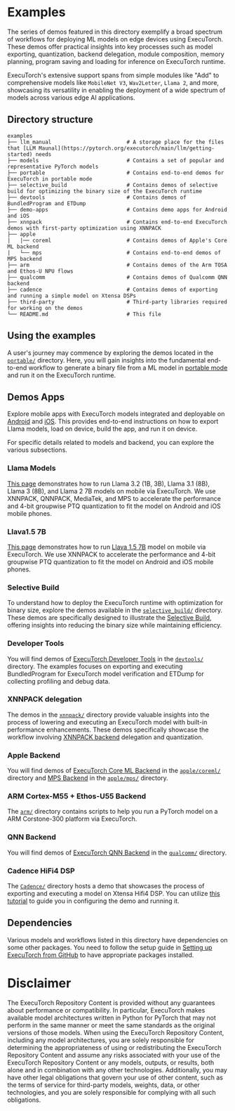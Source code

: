 # Examples


The series of demos featured in this directory exemplify a broad spectrum of workflows for deploying ML models on edge devices using ExecuTorch. These demos offer practical insights into key processes such as model exporting, quantization, backend delegation, module composition, memory planning, program saving and  loading for inference on ExecuTorch runtime.

ExecuTorch's extensive support spans from simple modules like "Add" to comprehensive models like `MobileNet V3`, `Wav2Letter`, `Llama 2`, and more, showcasing its versatility in enabling the deployment of a wide spectrum of models across various edge AI applications.


## Directory structure
```
examples
├── llm_manual                        # A storage place for the files that [LLM Maunal](https://pytorch.org/executorch/main/llm/getting-started) needs
├── models                            # Contains a set of popular and representative PyTorch models
├── portable                          # Contains end-to-end demos for ExecuTorch in portable mode
├── selective_build                   # Contains demos of selective build for optimizing the binary size of the ExecuTorch runtime
├── devtools                          # Contains demos of BundledProgram and ETDump
├── demo-apps                         # Contains demo apps for Android and iOS
├── xnnpack                           # Contains end-to-end ExecuTorch demos with first-party optimization using XNNPACK
├── apple
|   |── coreml                        # Contains demos of Apple's Core ML backend
|   └── mps                           # Contains end-to-end demos of MPS backend
├── arm                               # Contains demos of the Arm TOSA and Ethos-U NPU flows
├── qualcomm                          # Contains demos of Qualcomm QNN backend
├── cadence                           # Contains demos of exporting and running a simple model on Xtensa DSPs
├── third-party                       # Third-party libraries required for working on the demos
└── README.md                         # This file
```


## Using the examples

A user's journey may commence by exploring the demos located in the [`portable/`](./portable) directory. Here, you will gain insights into the fundamental end-to-end workflow to generate a binary file from a ML model in [portable mode](../docs/source/concepts.md##portable-mode-lean-mode) and run it on the ExecuTorch runtime.

## Demos Apps

Explore mobile apps with ExecuTorch models integrated and deployable on [Android](./demo-apps/android) and [iOS]((./demo-apps/apple_ios)). This provides end-to-end instructions on how to export Llama models, load on device, build the app, and run it on device.

For specific details related to models and backend, you can explore the various subsections.

### Llama Models

[This page](./models/llama/README.md) demonstrates how to run Llama 3.2 (1B, 3B), Llama 3.1 (8B), Llama 3 (8B), and Llama 2 7B models on mobile via ExecuTorch. We use XNNPACK, QNNPACK, MediaTek, and MPS to accelerate the performance and 4-bit groupwise PTQ quantization to fit the model on Android and iOS mobile phones.

### Llava1.5 7B

[This page](./models/llava/README.md) demonstrates how to run [Llava 1.5 7B](https://github.com/haotian-liu/LLaVA) model on mobile via ExecuTorch. We use XNNPACK to accelerate the performance and 4-bit groupwise PTQ quantization to fit the model on Android and iOS mobile phones.

### Selective Build

To understand how to deploy the ExecuTorch runtime with optimization for binary size, explore the demos available in the [`selective_build/`](./selective_build) directory. These demos are specifically designed to illustrate the [Selective Build](../docs/source/kernel-library-selective_build.md), offering insights into reducing the binary size while maintaining efficiency.

### Developer Tools

You will find demos of [ExecuTorch Developer Tools](./devtools/) in the [`devtools/`](./devtools/) directory. The examples focuses on exporting and executing BundledProgram for ExecuTorch model verification and ETDump for collecting profiling and debug data.

### XNNPACK delegation

The demos in the [`xnnpack/`](./xnnpack) directory provide valuable insights into the process of lowering and executing an ExecuTorch model with built-in performance enhancements. These demos specifically showcase the workflow involving [XNNPACK backend](https://github.com/pytorch/executorch/tree/main/backends/xnnpack) delegation and quantization.

### Apple Backend

You will find demos of [ExecuTorch Core ML Backend](./apple/coreml/) in the [`apple/coreml/`](./apple/coreml) directory and [MPS Backend](./apple/mps/) in the [`apple/mps/`](./apple/mps) directory.

### ARM Cortex-M55 + Ethos-U55 Backend

The [`arm/`](./arm) directory contains scripts to help you run a PyTorch model on a ARM Corstone-300 platform via ExecuTorch.

### QNN Backend

You will find demos of [ExecuTorch QNN Backend](./qualcomm) in the [`qualcomm/`](./qualcomm) directory.

### Cadence HiFi4 DSP

The [`Cadence/`](./cadence) directory hosts a demo that showcases the process of exporting and executing a model on Xtensa Hifi4 DSP. You can utilize [this tutorial](../docs/source/backends-cadence.md) to guide you in configuring the demo and running it.

## Dependencies

Various models and workflows listed in this directory have dependencies on some other packages. You need to follow the setup guide in [Setting up ExecuTorch from GitHub](https://pytorch.org/executorch/main/getting-started-setup) to have appropriate packages installed.

# Disclaimer

The ExecuTorch Repository Content is provided without any guarantees about performance or compatibility. In particular, ExecuTorch makes available model architectures written in Python for PyTorch that may not perform in the same manner or meet the same standards as the original versions of those models. When using the ExecuTorch Repository Content, including any model architectures, you are solely responsible for determining the appropriateness of using or redistributing the ExecuTorch Repository Content and assume any risks associated with your use of the ExecuTorch Repository Content or any models, outputs, or results, both alone and in combination with any other technologies. Additionally, you may have other legal obligations that govern your use of other content, such as the terms of service for third-party models, weights, data, or other technologies, and you are solely responsible for complying with all such obligations.
